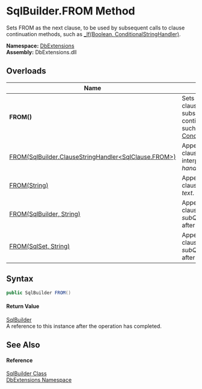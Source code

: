 SqlBuilder.FROM Method
======================
Sets FROM as the next clause, to be used by subsequent calls to clause continuation methods, such as [_If(Boolean, ConditionalStringHandler)][1].
  
**Namespace:** [DbExtensions][2]  
**Assembly:** DbExtensions.dll

Overloads
---------

| Name                                                         | Description                                                                                                                                       |
| ------------------------------------------------------------ | ------------------------------------------------------------------------------------------------------------------------------------------------- |
| **FROM()**                                                   | Sets FROM as the next clause, to be used by subsequent calls to clause continuation methods, such as [_If(Boolean, ConditionalStringHandler)][1]. |
| [FROM(SqlBuilder.ClauseStringHandler&lt;SqlClause.FROM>)][3] | Appends the FROM clause using the provided interpolated string *handler*.                                                                         |
| [FROM(String)][4]                                            | Appends the FROM clause using the provided *text*.                                                                                                |
| [FROM(SqlBuilder, String)][5]                                | Appends the FROM clause using the provided *subQuery* as body named after *alias*.                                                                |
| [FROM(SqlSet, String)][6]                                    | Appends the FROM clause using the provided *subQuery* as body named after *alias*.                                                                |


Syntax
------

```csharp
public SqlBuilder FROM()
```

#### Return Value
[SqlBuilder][7]  
A reference to this instance after the operation has completed.

See Also
--------

#### Reference
[SqlBuilder Class][7]  
[DbExtensions Namespace][2]  

[1]: _If.md
[2]: ../README.md
[3]: FROM_2.md
[4]: FROM_4.md
[5]: FROM_1.md
[6]: FROM_3.md
[7]: README.md